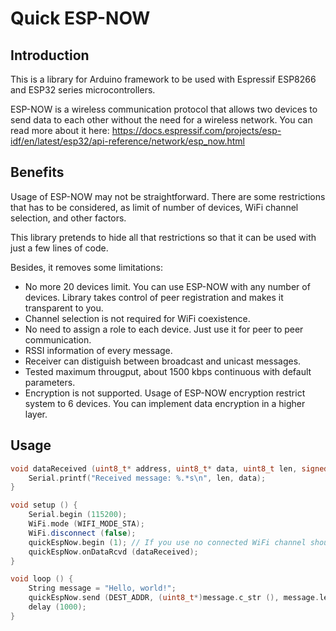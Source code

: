 # Quick ESP-NOW

## Introduction
This is a library for Arduino framework to be used with Espressif ESP8266 and ESP32 series microcontrollers.

ESP-NOW is a wireless communication protocol that allows two devices to send data to each other without the need for a wireless network. You can read more about it here: https://docs.espressif.com/projects/esp-idf/en/latest/esp32/api-reference/network/esp_now.html

## Benefits
Usage of ESP-NOW may not be straightforward. There are some restrictions that has to be considered, as limit of number of devices, WiFi channel selection, and other factors.

This library pretends to hide all that restrictions so that it can be used with just a few lines of code.

Besides, it removes some limitations:

- No more 20 devices limit. You can use ESP-NOW with any number of devices. Library takes control of peer registration and makes it transparent to you.
- Channel selection is not required for WiFi coexistence.
- No need to assign a role to each device. Just use it for peer to peer communication.
- RSSI information of every message.
- Receiver can distiguish between broadcast and unicast messages.
- Tested maximum througput, about 1500 kbps continuous with default parameters.
- Encryption is not supported. Usage of ESP-NOW encryption restrict system to 6 devices. You can implement data encryption in a higher layer.

## Usage

```C++
void dataReceived (uint8_t* address, uint8_t* data, uint8_t len, signed int rssi, bool broadcast) {
    Serial.printf("Received message: %.*s\n", len, data);
}

void setup () {
    Serial.begin (115200);
    WiFi.mode (WIFI_MODE_STA);
    WiFi.disconnect (false);
    quickEspNow.begin (1); // If you use no connected WiFi channel should be specified
    quickEspNow.onDataRcvd (dataReceived);
}

void loop () {
    String message = "Hello, world!";
    quickEspNow.send (DEST_ADDR, (uint8_t*)message.c_str (), message.length ())) {
    delay (1000);
}
```